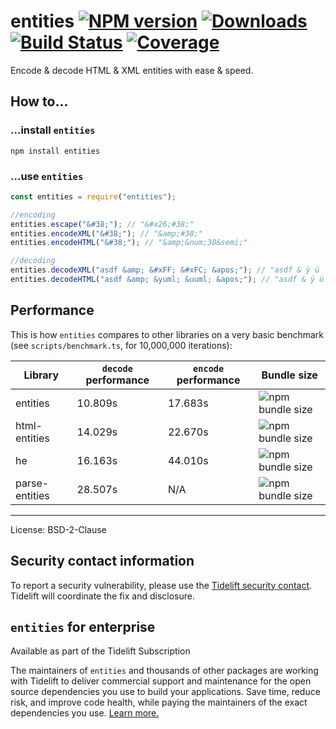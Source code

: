 # entities [![NPM version](http://img.shields.io/npm/v/entities.svg)](https://npmjs.org/package/entities) [![Downloads](https://img.shields.io/npm/dm/entities.svg)](https://npmjs.org/package/entities) [![Build Status](http://img.shields.io/travis/fb55/entities.svg)](http://travis-ci.org/fb55/entities) [![Coverage](http://img.shields.io/coveralls/fb55/entities.svg)](https://coveralls.io/r/fb55/entities)

Encode & decode HTML & XML entities with ease & speed.






















































































<extoc></extoc>

## How to…

### …install `entities`

    npm install entities

### …use `entities`

```javascript
const entities = require("entities");

//encoding
entities.escape("&#38;"); // "&#x26;#38;"
entities.encodeXML("&#38;"); // "&amp;#38;"
entities.encodeHTML("&#38;"); // "&amp;&num;38&semi;"

//decoding
entities.decodeXML("asdf &amp; &#xFF; &#xFC; &apos;"); // "asdf & ÿ ü '"
entities.decodeHTML("asdf &amp; &yuml; &uuml; &apos;"); // "asdf & ÿ ü '"
```

## Performance

This is how `entities` compares to other libraries on a very basic benchmark
(see `scripts/benchmark.ts`, for 10,000,000 iterations):

| Library        | `decode` performance | `encode` performance | Bundle size                                                                |
| -------------- | -------------------- | -------------------- | -------------------------------------------------------------------------- |
| entities       | 10.809s              | 17.683s              | ![npm bundle size](https://img.shields.io/bundlephobia/min/entities)       |
| html-entities  | 14.029s              | 22.670s              | ![npm bundle size](https://img.shields.io/bundlephobia/min/html-entities)  |
| he             | 16.163s              | 44.010s              | ![npm bundle size](https://img.shields.io/bundlephobia/min/he)             |
| parse-entities | 28.507s              | N/A                  | ![npm bundle size](https://img.shields.io/bundlephobia/min/parse-entities) |

---

License: BSD-2-Clause

## Security contact information

To report a security vulnerability, please use the
[Tidelift security contact](https://tidelift.com/security). Tidelift will
coordinate the fix and disclosure.

## `entities` for enterprise

Available as part of the Tidelift Subscription

The maintainers of `entities` and thousands of other packages are working with
Tidelift to deliver commercial support and maintenance for the open source
dependencies you use to build your applications. Save time, reduce risk, and
improve code health, while paying the maintainers of the exact dependencies you
use.
[Learn more.](https://tidelift.com/subscription/pkg/npm-entities?utm_source=npm-entities&utm_medium=referral&utm_campaign=enterprise&utm_term=repo)
